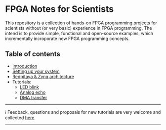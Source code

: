 # FPGA Notes for Scientists
This repository is a collection of hands-on FPGA programming projects for scientists without (or very basic) experience in FPGA programming. The intend is to provide simple, functional and open-source examples, which incrementally incroporate new FPGA programming concepts. 



## Table of contents
* [Introduction](../../wiki/Introduction)
* [Setting up your system](../../wiki/Setting-up-your-system)
* [Redpitaya & Zynq architecture](../../wiki/Redpitaya-&-Zynq-architecture)
* Tutorials:
   * [LED blink](../../wiki/LED-blink)
   * [Analog echo](../../wiki/Analog-echo)
   * [DMA transfer](../../wiki/DMA-transfer)

***

:information_source: Feedback, questions and proposals for new tutorials are very welcome and collected [here](https://github.com/dspsandbox/FPGA-Lectures-for-Scientists/issues).
 
 ***
